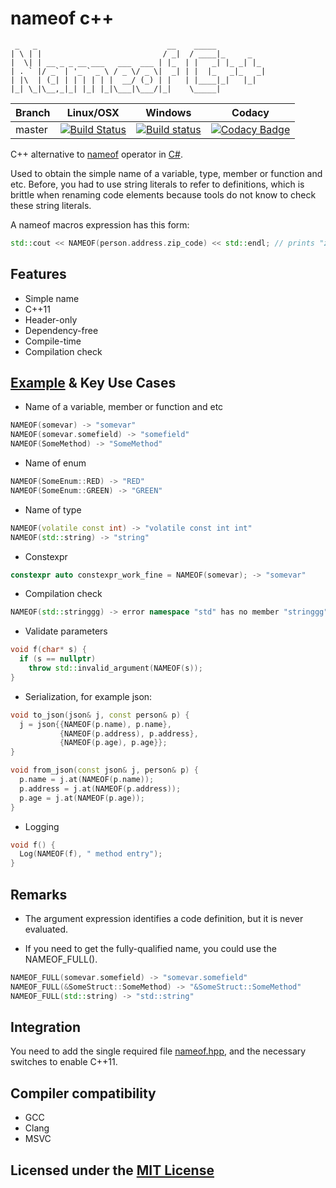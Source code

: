 # nameof c++

```text
 _   _                             __    _____
| \ | |                           / _|  / ____|_     _
|  \| | __ _ _ __ ___   ___  ___ | |_  | |   _| |_ _| |_
| . ` |/ _` | '_ ` _ \ / _ \/ _ \|  _| | |  |_   _|_   _|
| |\  | (_| | | | | | |  __/ (_) | |   | |____|_|   |_|
|_| \_|\__,_|_| |_| |_|\___|\___/|_|    \_____|
```

Branch | Linux/OSX | Windows | Codacy
-------|-----------|---------|-------
master |[![Build Status](https://travis-ci.org/Neargye/nameof.svg?branch=master)](https://travis-ci.org/Neargye/nameof)|[![Build status](https://ci.appveyor.com/api/projects/status/yq5fk0d9mwljbubt/branch/master?svg=true)](https://ci.appveyor.com/project/Neargye/nameof/branch/master)|[![Codacy Badge](https://api.codacy.com/project/badge/Grade/1d06f3f07afe4f34acd29c0c8efa830b)](https://www.codacy.com/app/Neargye/nameof?utm_source=github.com&amp;utm_medium=referral&amp;utm_content=Neargye/nameof&amp;utm_campaign=Badge_Grade)

C++ alternative to [nameof](https://docs.microsoft.com/en-us/dotnet/csharp/language-reference/keywords/nameof) operator in [C#](https://en.wikipedia.org/wiki/C_Sharp_(programming_language)).

Used to obtain the simple name of a variable, type, member or function and etc.
Before, you had to use string literals to refer to definitions, which is brittle when renaming code elements because tools do not know to check these string literals.

A nameof macros expression has this form:

```cpp
std::cout << NAMEOF(person.address.zip_code) << std::endl; // prints "zip_code"
```

## Features

* Simple name
* C++11
* Header-only
* Dependency-free
* Compile-time
* Compilation check

## [Example](example/example.cpp) & Key Use Cases

* Name of a variable, member or function and etc

```cpp
NAMEOF(somevar) -> "somevar"
NAMEOF(somevar.somefield) -> "somefield"
NAMEOF(SomeMethod) -> "SomeMethod"
```

* Name of enum

```cpp
NAMEOF(SomeEnum::RED) -> "RED"
NAMEOF(SomeEnum::GREEN) -> "GREEN"
```

* Name of type

```cpp
NAMEOF(volatile const int) -> "volatile const int int"
NAMEOF(std::string) -> "string"
```

* Constexpr

```cpp
constexpr auto constexpr_work_fine = NAMEOF(somevar); -> "somevar"
```

* Compilation check

```cpp
NAMEOF(std::stringgg) -> error namespace "std" has no member "stringgg"
```

* Validate parameters

```cpp
void f(char* s) {
  if (s == nullptr)
    throw std::invalid_argument(NAMEOF(s));
}
```

* Serialization, for example json:

```cpp
void to_json(json& j, const person& p) {
  j = json{{NAMEOF(p.name), p.name},
           {NAMEOF(p.address), p.address},
           {NAMEOF(p.age), p.age}};
}

void from_json(const json& j, person& p) {
  p.name = j.at(NAMEOF(p.name));
  p.address = j.at(NAMEOF(p.address));
  p.age = j.at(NAMEOF(p.age));
}
```

* Logging

```cpp
void f() {
  Log(NAMEOF(f), " method entry");
}
```

## Remarks

* The argument expression identifies a code definition, but it is never evaluated.

* If you need to get the fully-qualified name, you could use the NAMEOF_FULL().

```cpp
NAMEOF_FULL(somevar.somefield) -> "somevar.somefield"
NAMEOF_FULL(&SomeStruct::SomeMethod) -> "&SomeStruct::SomeMethod"
NAMEOF_FULL(std::string) -> "std::string"
```

## Integration

You need to add the single required file [nameof.hpp](include/nameof.hpp), and the necessary switches to enable C++11.

## Compiler compatibility

* GCC
* Clang
* MSVC

## Licensed under the [MIT License](LICENSE)